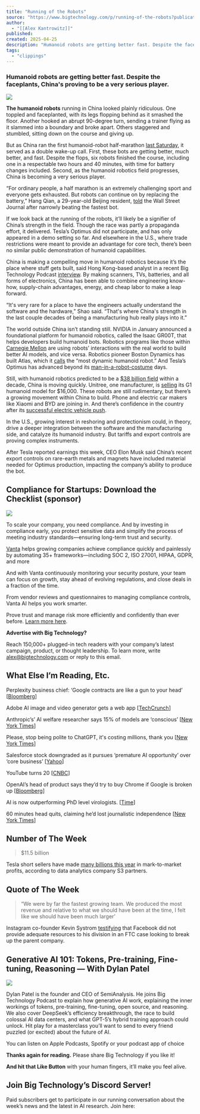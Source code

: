 ```yaml
---
title: "Running of the Robots"
source: "https://www.bigtechnology.com/p/running-of-the-robots?publication_id=46510&post_id=162137060&isFreemail=true&r=7br8e&triedRedirect=true"
author:
  - "[[Alex Kantrowitz]]"
published:
created: 2025-04-25
description: "Humanoid robots are getting better fast. Despite the faceplants, China's proving to be a very serious player."
tags:
  - "clippings"
---
```

### Humanoid robots are getting better fast. Despite the faceplants, China's proving to be a very serious player.

![](https://substackcdn.com/image/fetch/w_424)

**The humanoid robots** running in China looked plainly ridiculous. One toppled and faceplanted, with its legs flopping behind as it smashed the floor. Another hooked an abrupt 90-degree turn, sending a trainer flying as it slammed into a boundary and broke apart. Others staggered and stumbled, sitting down on the course and giving up.

But as China ran the first humanoid-robot half-marathon [last Saturday](https://www.nbcnews.com/news/world/china-robots-race-humans-half-marathon-rcna195586), it served as a double wake-up call. First, these bots are getting better, much better, and fast. Despite the flops, six robots finished the course, including one in a respectable two hours and 40 minutes, with time for battery changes included. Second, as the humanoid robotics field progresses, China is becoming a very serious player.

“For ordinary people, a half marathon is an extremely challenging sport and everyone gets exhausted. But robots can continue on by replacing the battery,” Hang Qian, a 29-year-old Beijing resident, [told](https://www.wsj.com/tech/man-versus-machine-as-china-shows-off-humanoid-robots-in-half-marathon-75d7e766) the Wall Street Journal after narrowly beating the fastest bot.

If we look back at the running of the robots, it’ll likely be a signifier of China’s strength in the field. Though the race was partly a propaganda effort, it delivered. Tesla’s Optimus did not participate, and has only appeared in a demo setting so far. And elsewhere in the U.S., where trade restrictions were meant to provide an advantage for core tech, there’s been no similar public demonstration of humanoid capabilities.

China is making a compelling move in humanoid robotics because it’s the place where stuff gets built, said Hong Kong-based analyst in a recent Big Technology Podcast [interview](https://open.spotify.com/episode/3JzaFnAjNBJsI7g05WgJU7?si=HskNdpVhTKmB-nxRYnnBvg). By making scanners, TVs, batteries, and all forms of electronics, China has been able to combine engineering know-how, supply-chain advantages, energy, and cheap labor to make a leap forward.

“It's very rare for a place to have the engineers actually understand the software and the hardware,” Shao said. “That's where China's strength in the last couple decades of being a manufacturing hub really plays into it.”

The world outside China isn’t standing still. NVIDIA in January announced a foundational platform for humanoid robotics, called the Isaac GR00T, that helps developers build humanoid bots. Robotics programs like those within [Carnegie Mellon](https://www.bigtechnology.com/p/this-professor-has-a-path-toward) are using robots’ interactions with the real world to build better AI models, and vice versa. Robotics pioneer Boston Dynamics has built Atlas, which it [calls](https://bostondynamics.com/atlas/) the “most dynamic humanoid robot.” And Tesla’s Optimus has advanced beyond its [man-in-a-robot-costume](https://techcrunch.com/2022/09/30/teslas-robot-is-a-real-robot-now-not-just-a-guy-in-a-suit/) days.

Still, with humanoid robotics predicted to be a [$38 billion field](https://www.morningbrew.com/stories/2025/04/21/humanoid-robots-are-coming-for-you) within a decade, China is moving quickly. Unitree, one manufacturer, is [selling](http://unitree/) its G1 humanoid model for $16,000. These robots are still rudimentary, but there’s a growing movement within China to build. Phone and electric car makers like Xiaomi and BYD are joining in. And there’s confidence in the country after its [successful electric vehicle push](https://www.bigtechnology.com/p/what-chinas-electric-vehicle-boom).

In the U.S., growing interest in reshoring and protectionism could, in theory, drive a deeper integration between the software and the manufacturing side, and catalyze its humanoid industry. But tariffs and export controls are proving complex instruments.

After Tesla reported earnings this week, CEO Elon Musk said China’s recent export controls on rare-earth metals and magnets have included material needed for Optimus production, impacting the company’s ability to produce the bot.

## Compliance for Startups: Download the Checklist (sponsor)

![](https://www.bigtechnology.com/p/%7B%22src%22:%22https://substack-post-media.s3.amazonaws.com/public/images/78ab6faa-5327-495c-aca6-71eadf698e78_2390x1252.png%22,%22srcNoWatermark%22:null,%22fullscreen%22:null,%22imageSize%22:null,%22height%22:763,%22width%22:1456,%22resizeWidth%22:null,%22bytes%22:983492,%22alt%22:null,%22title%22:null,%22type%22:%22image/png%22,%22href%22:%22https://www.vanta.com/downloads/compliance-for-startups-bundle?utm_campaign=vanta-for-startups&utm_source=big-technology&utm_medium=newsletter%22,%22belowTheFold%22:true,%22topImage%22:false,%22internalRedirect%22:%22https://www.bigtechnology.com/i/162137060?img=https%3A%2F%2Fsubstack-post-media.s3.amazonaws.com%2Fpublic%2Fimages%2F78ab6faa-5327-495c-aca6-71eadf698e78_2390x1252.png%22,%22isProcessing%22:false,%22align%22:null})

To scale your company, you need compliance. And by investing in compliance early, you protect sensitive data and simplify the process of meeting industry standards—ensuring long-term trust and security.

[Vanta](https://www.vanta.com/downloads/compliance-for-startups-bundle?utm_campaign=vanta-for-startups&utm_source=big-technology&utm_medium=newsletter) helps growing companies achieve compliance quickly and painlessly by automating 35+ frameworks—including SOC 2, ISO 27001, HIPAA, GDPR, and more

And with Vanta continuously monitoring your security posture, your team can focus on growth, stay ahead of evolving regulations, and close deals in a fraction of the time.

From vendor reviews and questionnaires to managing compliance controls, Vanta AI helps you work smarter.

Prove trust and manage risk more efficiently and confidently than ever before. [Learn more here](https://www.vanta.com/downloads/compliance-for-startups-bundle?utm_campaign=vanta-for-startups&utm_source=big-technology&utm_medium=newsletter).

**Advertise with Big Technology?**

Reach 150,000+ plugged-in tech readers with your company’s latest campaign, product, or thought leadership. To learn more, write [alex@bigtechnology.com](https://www.bigtechnology.com/p/) or reply to this email.

## What Else I’m Reading, Etc.

Perplexity business chief: ‘Google contracts are like a gun to your head’ \[[Bloomberg](https://www.bloomberg.com/news/articles/2025-04-23/perplexity-executive-says-google-blocked-motorola-s-use-of-ai-assistant)\]

Adobe AI image and video generator gets a web app \[[TechCrunch](https://techcrunch.com/2025/04/24/adobe-releases-new-firefly-image-generation-models-and-a-redesigned-firefly-web-app/)\]

Anthropic’s’ AI welfare researcher says 15% of models are ‘conscious’ \[[New York Times](https://www.nytimes.com/2025/04/24/technology/ai-welfare-anthropic-claude.html?unlocked_article_code=1.CE8._VFI.9HgGKQQkvm3j&smid=url-share)\]

Please, stop being polite to ChatGPT, it's costing millions, thank you \[[New York Times](https://www.nytimes.com/2025/04/24/technology/chat-gpt-alexa-please-thank-you.html)\]

Salesforce stock downgraded as it pursues ‘premature AI opportunity’ over ‘core business’ \[[Yahoo](https://finance.yahoo.com/news/salesforce-crm-downgraded-underperform-over-174422264.html)\]

YouTube turns 20 \[[CNBC](https://www.cnbc.com/2025/04/23/google-youtube-disney-tiktok.html)\]

OpenAI’s head of product says they’d try to buy Chrome if Google is broken up \[[Bloomberg](https://www.bloomberg.com/news/articles/2025-04-22/openai-would-buy-google-s-chrome-browser-chatgpt-chief-says)\]

AI is now outperforming PhD level virologists. \[[Time](https://time.com/7279010/ai-virus-lab-biohazard-study/)\]

60 minutes head quits, claiming he’d lost journalistic independence \[[New York Times](https://www.nytimes.com/2025/04/22/business/media/cbs-60-minutes-trump-bill-owens.html)\]

## Number of The Week

> $11.5 billion

Tesla short sellers have made [many billions this year](https://www.cnbc.com/2025/04/22/tesla-short-sellers-have-made-11point5-billion-from-this-years-selloff-.html) in mark-to-market profits, according to data analytics company S3 partners.

## Quote of The Week

> “We were by far the fastest growing team. We produced the most revenue and relative to what we should have been at the time, I felt like we should have been much larger’

Instagram co-founder Kevin Systrom [testifying](https://www.nytimes.com/2025/04/22/technology/meta-trial-instagram-kevin-systrom.html) that Facebook did not provide adequate resources to his division in an FTC case looking to break up the parent company.

## Generative AI 101: Tokens, Pre-training, Fine-tuning, Reasoning — With Dylan Patel

![](https://www.bigtechnology.com/p/%7B%22src%22:%22https://substack-post-media.s3.amazonaws.com/public/images/f559ccdb-c370-42c0-b697-863199e4f9a6_1600x1600.png%22,%22srcNoWatermark%22:null,%22fullscreen%22:null,%22imageSize%22:null,%22height%22:1456,%22width%22:1456,%22resizeWidth%22:null,%22bytes%22:null,%22alt%22:null,%22title%22:null,%22type%22:null,%22href%22:null,%22belowTheFold%22:true,%22topImage%22:false,%22internalRedirect%22:null,%22isProcessing%22:false,%22align%22:null%7D)

Dylan Patel is the founder and CEO of SemiAnalysis. He joins Big Technology Podcast to explain how generative AI work, explaining the inner workings of tokens, pre-training, fine-tuning, open source, and reasoning. We also cover DeepSeek’s efficiency breakthrough, the race to build colossal AI data centers, and what GPT-5’s hybrid training approach could unlock. Hit play for a masterclass you’ll want to send to every friend puzzled (or excited) about the future of AI.

You can listen on Apple Podcasts, Spotify or your podcast app of choice

**Thanks again for reading.** Please share Big Technology if you like it!

**And hit that Like Button** with your human fingers, it’ll make you feel alive.

## Join Big Technology’s Discord Server!

Paid subscribers get to participate in our running conversation about the week’s news and the latest in AI research. Join here:
